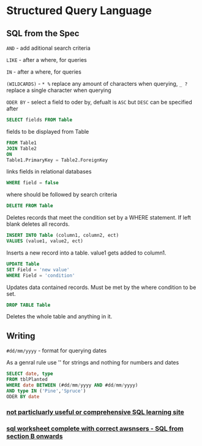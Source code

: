 # Structured Query Language

## SQL from the Spec

`AND` - add aditional search criteria

`LIKE` - after a where, for queries 

`IN` - after a where, for queries

`(WILDCARDS)` - `* %` replace any amount of characters when querying,  `_ ?`replace a single character when querying

`ODER BY` - select a field to oder by, defualt is `ASC` but `DESC` can be specified after

```SQL
SELECT fields FROM Table
```
fields to be displayed from Table

```SQL
FROM Table1
JOIN Table2 
ON 
Table1.PrimaryKey = Table2.ForeignKey
```
links fields in relational databases

```SQL
WHERE field = false
```
where should be followed by search criteria

```SQL
DELETE FROM Table
```
Deletes records that meet the condition set by a WHERE statement. If left blank deletes all records.

```SQL
INSERT INTO Table (column1, column2, ect)
VALUES (value1, value2, ect)
```
Inserts a new record into a table. value1 gets added to column1.

```SQL
UPDATE Table
SET Field = 'new value'
WHERE Field = 'condition'
```
Updates data contained records. Must be met by the where condition to be set.

```SQL
DROP TABLE Table
```
Deletes the whole table and anything in it.

## Writing
`#dd/mm/yyyy` - format for querying dates

As a genral rule use '' for strings and nothing for numbers and dates

```SQL
SELECT date, type
FROM tblPlanted
WHERE date BETWEEN (#dd/mm/yyyy AND #dd/mm/yyyy)
AND type IN ('Pine','Spruce')
ODER BY date
```

### [not particluarly useful or comprehensive SQL learning site](https://sqlzoo.net/wiki/SQL_Tutorial)

### [sql worksheet complete with correct awsnsers - SQL from section B onwards](https://github.com/JachymT/a-level-cs-blog/blob/main/Computer%20Systems/1.3/1.3.2/Databases%20Worksheet.pdf)
